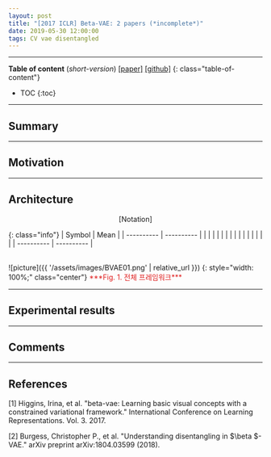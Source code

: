 ```yaml
---
layout: post
title: "[2017 ICLR] Beta-VAE: 2 papers (*incomplete*)"
date: 2019-05-30 12:00:00
tags: CV vae disentangled
---
```


<!--more-->

---

**Table of content** (*short-version*)
[[paper]]() [[github]]()
{: class="table-of-content"}
* TOC
{:toc}

---

## Summary

---

## Motivation

---

## Architecture


<p align="center">
[Notation]
</p>

{: class="info"}
| Symbol | Mean |
| ---------- | ---------- |
|  |  |
|  |  |
|  |  |
|  |  |
|  |  |
| ---------- | ---------- |

<br/>
![picture]({{ '/assets/images/BVAE01.png' | relative_url }})
{: style="width: 100%;" class="center"}
<span style="color: #e01f1f;">***Fig. 1. 전체 프레임워크***</span>

---
  
## Experimental results

---

## Comments

---

## References

[1] Higgins, Irina, et al. "beta-vae: Learning basic visual concepts with a constrained variational framework." International Conference on Learning Representations. Vol. 3. 2017.

[2] Burgess, Christopher P., et al. "Understanding disentangling in $\beta $-VAE." arXiv preprint arXiv:1804.03599 (2018).
